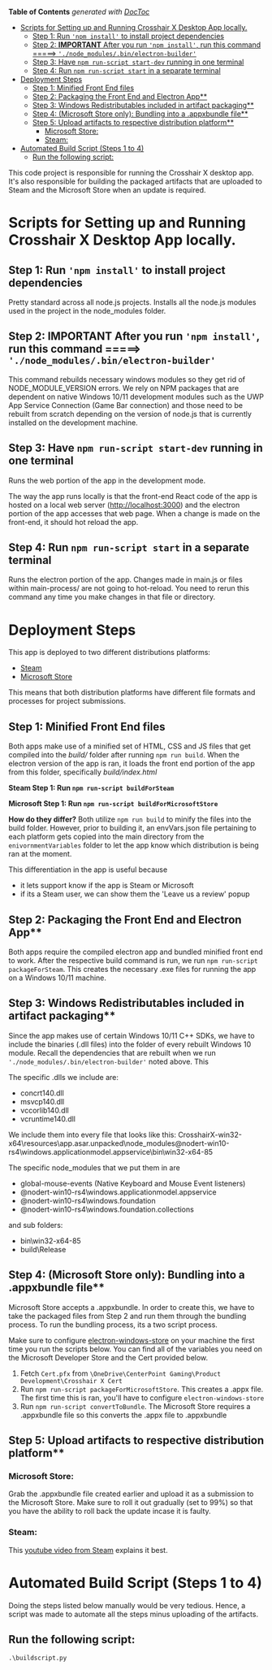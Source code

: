 <!-- START doctoc generated TOC please keep comment here to allow auto update -->
<!-- DON'T EDIT THIS SECTION, INSTEAD RE-RUN doctoc TO UPDATE -->
**Table of Contents**  *generated with [DocToc](https://github.com/thlorenz/doctoc)*

- [Scripts for Setting up and Running Crosshair X Desktop App locally.](#scripts-for-setting-up-and-running-crosshair-x-desktop-app-locally)
  - [Step 1: Run `'npm install'` to install project dependencies](#step-1-run-npm-install-to-install-project-dependencies)
  - [Step 2: **IMPORTANT** After you run `'npm install'`, run this command =====> `'./node_modules/.bin/electron-builder'`](#step-2-important-after-you-run-npm-install-run-this-command--node_modulesbinelectron-builder)
  - [Step 3: Have `npm run-script start-dev` running in one terminal](#step-3-have-npm-run-script-start-dev-running-in-one-terminal)
  - [Step 4: Run `npm run-script start` in a separate terminal](#step-4-run-npm-run-script-start-in-a-separate-terminal)
- [Deployment Steps](#deployment-steps)
  - [Step 1: Minified Front End files](#step-1-minified-front-end-files)
  - [Step 2: Packaging the Front End and Electron App**](#step-2-packaging-the-front-end-and-electron-app)
  - [Step 3: Windows Redistributables included in artifact packaging**](#step-3-windows-redistributables-included-in-artifact-packaging)
  - [Step 4: (Microsoft Store only): Bundling into a .appxbundle file**](#step-4-microsoft-store-only-bundling-into-a-appxbundle-file)
  - [Step 5: Upload artifacts to respective distribution platform**](#step-5-upload-artifacts-to-respective-distribution-platform)
    - [Microsoft Store:](#microsoft-store)
    - [Steam:](#steam)
- [Automated Build Script (Steps 1 to 4)](#automated-build-script-steps-1-to-4)
  - [Run the following script:](#run-the-following-script)

<!-- END doctoc generated TOC please keep comment here to allow auto update -->

This code project is responsible for running the Crosshair X desktop app. It's also responsible for building the packaged artifacts that are uploaded to Steam and the Microsoft Store when an update is required.

# Scripts for Setting up and Running Crosshair X Desktop App locally.

## Step 1: Run `'npm install'` to install project dependencies
Pretty standard across all node.js projects. Installs all the node.js modules used in the project in the node_modules folder.

## Step 2: **IMPORTANT** After you run `'npm install'`, run this command =====> `'./node_modules/.bin/electron-builder'`

This command rebuilds necessary windows modules so they get rid of NODE_MODULE_VERSION errors. We rely on NPM packages that are dependent on native Windows 10/11 development modules such as the UWP App Service Connection (Game Bar connection) and those need to be rebuilt from scratch depending on the version of node.js that is currently installed on the development machine.

## Step 3: Have `npm run-script start-dev` running in one terminal

Runs the web portion of the app in the development mode.<br />

The way the app runs locally is that the front-end React code of the app is hosted on a local web server ([http://localhost:3000](http://localhost:3000)) and the electron portion of the app accesses that web page. When a change is made on the front-end, it should hot reload the app.

## Step 4: Run `npm run-script start` in a separate terminal

Runs the electron portion of the app. Changes made in main.js or files within main-process/ are not going to hot-reload. You need to rerun this command any time you make changes in that file or directory.

# Deployment Steps

This app is deployed to two different distributions platforms:
* [Steam](https://store.steampowered.com/app/1366800/Crosshair_X/)
* [Microsoft Store](https://www.microsoft.com/en-us/p/crosshair-x/9p8prdd1zm6l)

This means that both distribution platforms have different file formats and processes for project submissions.

## Step 1: Minified Front End files
Both apps make use of a minified set of HTML, CSS and JS files that get compiled into the *build/* folder after running `npm run build`.
When the electron version of the app is ran, it loads the front end portion of the app from this folder, specifically *build/index.html*

**Steam Step 1: Run `npm run-script buildForSteam`**

**Microsoft Step 1: Run `npm run-script buildForMicrosoftStore`**

**How do they differ?** Both utilize `npm run build` to minify the files into the build folder. However, prior to building it, an envVars.json file pertaining to each platform gets copied into the main directory from the `enivornmentVariables` folder to let the app know which distribution is being ran at the moment. 

This differentiation in the app is useful because
* it lets support know if the app is Steam or Microsoft
* if its a Steam user, we can show them the 'Leave us a review' popup

## Step 2: Packaging the Front End and Electron App**
Both apps require the compiled electron app and bundled minified front end to work. After the respective build command is run, we run `npm run-script packageForSteam`. This creates the necessary .exe files for running the app on a Windows 10/11 machine.

## Step 3: Windows Redistributables included in artifact packaging**
Since the app makes use of certain Windows 10/11 C++ SDKs, we have to include the binaries (.dll files) into the folder of every rebuilt Windows 10 module. Recall the dependencies that are rebuilt when we run `'./node_modules/.bin/electron-builder'` noted above. This 

The specific .dlls we include are:
- concrt140.dll
- msvcp140.dll
- vccorlib140.dll
- vcruntime140.dll

We include them into every file that looks like this:
CrosshairX-win32-x64\resources\app.asar.unpacked\node_modules\@nodert-win10-rs4\windows.applicationmodel.appservice\bin\win32-x64-85

The specific node_modules that we put them in are
- global-mouse-events (Native Keyboard and Mouse Event listeners)
- @nodert-win10-rs4\windows.applicationmodel.appservice
- @nodert-win10-rs4\windows.foundation
- @nodert-win10-rs4\windows.foundation.collections

and sub folders:
- bin\win32-x64-85
- build\Release

## Step 4: (Microsoft Store only): Bundling into a .appxbundle file**
Microsoft Store accepts a .appxbundle. In order to create this, we have to take the packaged files from Step 2 and run them through the bundling process. To run the bundling process, its a two script process. 

Make sure to configure [electron-windows-store](https://www.npmjs.com/package/electron-windows-store) on your machine the first time you run the scripts below. You can find all of the variables you need on the Microsoft Developer Store and the Cert provided below.

1. Fetch `Cert.pfx` from `\OneDrive\CenterPoint Gaming\Product Development\Crosshair X Cert`
2. Run `npm run-script packageForMicrosoftStore`. This creates a .appx file. The first time this is ran, you'll have to configure `electron-windows-store`
3. Run `npm run-script convertToBundle`. The Microsoft Store requires a .appxbundle file so this converts the .appx file to .appxbundle

## Step 5: Upload artifacts to respective distribution platform**

### Microsoft Store:
Grab the .appxbundle file created earlier and upload it as a submission to the Microsoft Store. Make sure to roll it out gradually (set to 99%) so that you have the ability to roll back the update incase it is faulty.

### Steam:
This [youtube video from Steam](https://www.youtube.com/watch?v=SoNH-v6aU9Q) explains it best.

# Automated Build Script (Steps 1 to 4)
Doing the steps listed below manually would be very tedious. Hence, a script was made to automate all the steps minus uploading of the artifacts.

## Run the following script:
`.\buildscript.py`




